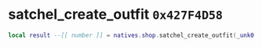 # satchel_create_outfit `0x427F4D58`

```lua
local result --[[ number ]] = natives.shop.satchel_create_outfit(_unk0 --[[ number ]], _unk1 --[[ number ]], _unk2 --[[ number ]])
```